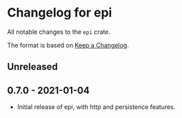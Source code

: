 # Changelog for epi

All notable changes to the `epi` crate.

The format is based on [Keep a Changelog](https://keepachangelog.com/en/1.0.0/).


## Unreleased


## 0.7.0 - 2021-01-04

* Initial release of epi, with http and persistence features.
